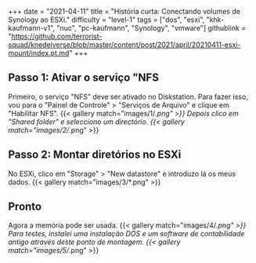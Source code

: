 +++
date = "2021-04-11"
title = "História curta: Conectando volumes de Synology ao ESXi."
difficulty = "level-1"
tags = ["dos", "esxi", "khk-kaufmann-v1", "nuc", "pc-kaufmann", "Synology", "vmware"]
githublink = "https://github.com/terrorist-squad/knedelverse/blob/master/content/post/2021/april/20210411-esxi-mount/index.pt.md"
+++

## Passo 1: Ativar o serviço "NFS
Primeiro, o serviço "NFS" deve ser ativado no Diskstation. Para fazer isso, vou para o "Painel de Controle" > "Serviços de Arquivo" e clique em "Habilitar NFS".
{{< gallery match="images/1/*.png" >}}
Depois clico em "Shared folder" e selecciono um directório.
{{< gallery match="images/2/*.png" >}}

## Passo 2: Montar diretórios no ESXi
No ESXi, clico em "Storage" > "New datastore" e introduzo lá os meus dados.
{{< gallery match="images/3/*.png" >}}

## Pronto
Agora a memória pode ser usada.
{{< gallery match="images/4/*.png" >}}
Para testes, instalei uma instalação DOS e um software de contabilidade antigo através deste ponto de montagem.
{{< gallery match="images/5/*.png" >}}
